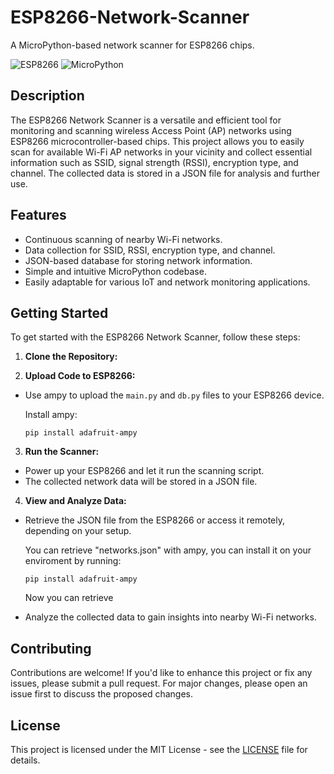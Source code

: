 # ESP8266-Network-Scanner
A MicroPython-based network scanner for ESP8266 chips.

![ESP8266](https://img.shields.io/badge/Platform-ESP8266-blue)
![MicroPython](https://img.shields.io/badge/Language-MicroPython-green)

## Description

The ESP8266 Network Scanner is a versatile and efficient tool for monitoring and scanning wireless Access Point (AP) networks using ESP8266 microcontroller-based chips. This project allows you to easily scan for available Wi-Fi AP networks in your vicinity and collect essential information such as SSID, signal strength (RSSI), encryption type, and channel. The collected data is stored in a JSON file for analysis and further use.

## Features

- Continuous scanning of nearby Wi-Fi networks.
- Data collection for SSID, RSSI, encryption type, and channel.
- JSON-based database for storing network information.
- Simple and intuitive MicroPython codebase.
- Easily adaptable for various IoT and network monitoring applications.

## Getting Started

To get started with the ESP8266 Network Scanner, follow these steps:

1. **Clone the Repository:**

2. **Upload Code to ESP8266:**
- Use ampy to upload the `main.py` and `db.py` files to your ESP8266 device.

  Install ampy:
  ```
  pip install adafruit-ampy
  ```

3. **Run the Scanner:**
- Power up your ESP8266 and let it run the scanning script.
- The collected network data will be stored in a JSON file.

4. **View and Analyze Data:**
- Retrieve the JSON file from the ESP8266 or access it remotely, depending on your setup.

  You can retrieve "networks.json" with ampy, you can install it on your enviroment by running:
  ```
  pip install adafruit-ampy
  ```
  Now you can retrieve 
- Analyze the collected data to gain insights into nearby Wi-Fi networks.

## Contributing

Contributions are welcome! If you'd like to enhance this project or fix any issues, please submit a pull request. For major changes, please open an issue first to discuss the proposed changes.

## License

This project is licensed under the MIT License - see the [LICENSE](LICENSE) file for details.

